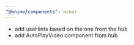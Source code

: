 ```yaml
---
"@knime/components": minor
---
```


- add useHints based on the one from the hub
- add AutoPlayVideo component from hub
